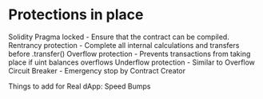# Protections in place

Solidity Pragma locked - Ensure that the contract can be compiled.
Rentrancy protection - Complete all internal calculations and transfers before .transfer()
Overflow protection - Prevents transactions from taking place if uint balances overflows
Underflow protection - Similar to Overflow
Circuit Breaker - Emergency stop by Contract Creator

Things to add for Real dApp:
Speed Bumps